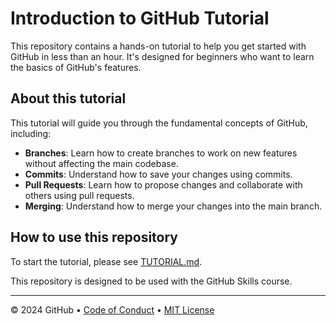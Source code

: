 # Introduction to GitHub Tutorial

This repository contains a hands-on tutorial to help you get started with GitHub in less than an hour. It's designed for beginners who want to learn the basics of GitHub's features.

## About this tutorial

This tutorial will guide you through the fundamental concepts of GitHub, including:
*   **Branches**: Learn how to create branches to work on new features without affecting the main codebase.
*   **Commits**: Understand how to save your changes using commits.
*   **Pull Requests**: Learn how to propose changes and collaborate with others using pull requests.
*   **Merging**: Understand how to merge your changes into the main branch.

## How to use this repository

To start the tutorial, please see [TUTORIAL.md](TUTORIAL.md).

This repository is designed to be used with the GitHub Skills course.

---

&copy; 2024 GitHub &bull; [Code of Conduct](https://www.contributor-covenant.org/version/2/1/code_of_conduct/code_of_conduct.md) &bull; [MIT License](LICENSE)
